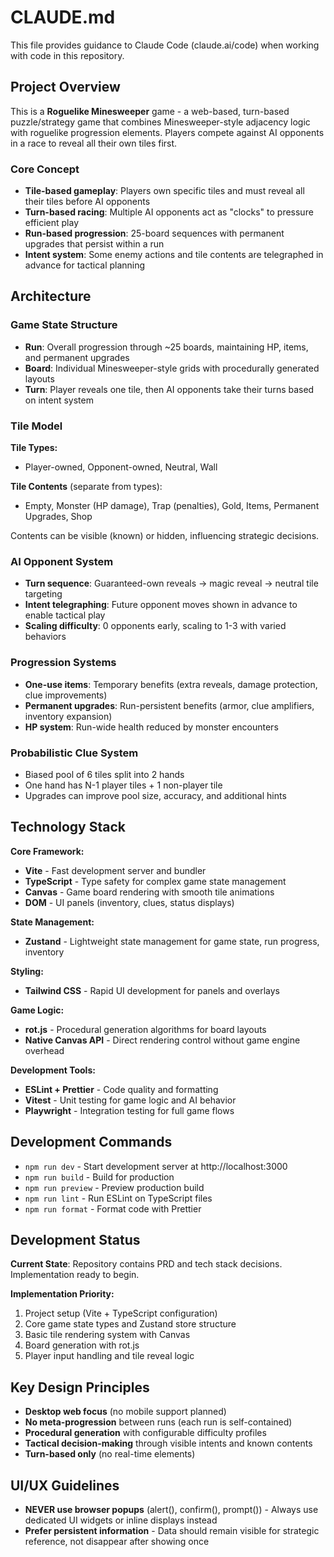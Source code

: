 # CLAUDE.md

This file provides guidance to Claude Code (claude.ai/code) when working with code in this repository.

## Project Overview

This is a **Roguelike Minesweeper** game - a web-based, turn-based puzzle/strategy game that combines Minesweeper-style adjacency logic with roguelike progression elements. Players compete against AI opponents in a race to reveal all their own tiles first.

### Core Concept
- **Tile-based gameplay**: Players own specific tiles and must reveal all their tiles before AI opponents
- **Turn-based racing**: Multiple AI opponents act as "clocks" to pressure efficient play
- **Run-based progression**: 25-board sequences with permanent upgrades that persist within a run
- **Intent system**: Some enemy actions and tile contents are telegraphed in advance for tactical planning

## Architecture

### Game State Structure
- **Run**: Overall progression through ~25 boards, maintaining HP, items, and permanent upgrades
- **Board**: Individual Minesweeper-style grids with procedurally generated layouts
- **Turn**: Player reveals one tile, then AI opponents take their turns based on intent system

### Tile Model
**Tile Types:**
- Player-owned, Opponent-owned, Neutral, Wall

**Tile Contents** (separate from types):
- Empty, Monster (HP damage), Trap (penalties), Gold, Items, Permanent Upgrades, Shop

Contents can be visible (known) or hidden, influencing strategic decisions.

### AI Opponent System
- **Turn sequence**: Guaranteed-own reveals → magic reveal → neutral tile targeting
- **Intent telegraphing**: Future opponent moves shown in advance to enable tactical play
- **Scaling difficulty**: 0 opponents early, scaling to 1-3 with varied behaviors

### Progression Systems
- **One-use items**: Temporary benefits (extra reveals, damage protection, clue improvements)
- **Permanent upgrades**: Run-persistent benefits (armor, clue amplifiers, inventory expansion)
- **HP system**: Run-wide health reduced by monster encounters

### Probabilistic Clue System
- Biased pool of 6 tiles split into 2 hands
- One hand has N-1 player tiles + 1 non-player tile
- Upgrades can improve pool size, accuracy, and additional hints

## Technology Stack

**Core Framework:**
- **Vite** - Fast development server and bundler
- **TypeScript** - Type safety for complex game state management
- **Canvas** - Game board rendering with smooth tile animations
- **DOM** - UI panels (inventory, clues, status displays)

**State Management:**
- **Zustand** - Lightweight state management for game state, run progress, inventory

**Styling:**
- **Tailwind CSS** - Rapid UI development for panels and overlays

**Game Logic:**
- **rot.js** - Procedural generation algorithms for board layouts
- **Native Canvas API** - Direct rendering control without game engine overhead

**Development Tools:**
- **ESLint + Prettier** - Code quality and formatting
- **Vitest** - Unit testing for game logic and AI behavior
- **Playwright** - Integration testing for full game flows

## Development Commands

- `npm run dev` - Start development server at http://localhost:3000
- `npm run build` - Build for production
- `npm run preview` - Preview production build
- `npm run lint` - Run ESLint on TypeScript files
- `npm run format` - Format code with Prettier

## Development Status

**Current State**: Repository contains PRD and tech stack decisions. Implementation ready to begin.

**Implementation Priority:**
1. Project setup (Vite + TypeScript configuration)
2. Core game state types and Zustand store structure
3. Basic tile rendering system with Canvas
4. Board generation with rot.js
5. Player input handling and tile reveal logic

## Key Design Principles

- **Desktop web focus** (no mobile support planned)
- **No meta-progression** between runs (each run is self-contained)
- **Procedural generation** with configurable difficulty profiles
- **Tactical decision-making** through visible intents and known contents
- **Turn-based only** (no real-time elements)

## UI/UX Guidelines

- **NEVER use browser popups** (alert(), confirm(), prompt()) - Always use dedicated UI widgets or inline displays instead
- **Prefer persistent information** - Data should remain visible for strategic reference, not disappear after showing once